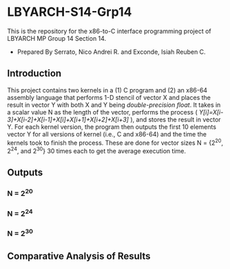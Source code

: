# LBYARCH-S14-Grp14
This is the repository for the x86-to-C interface programming project of LBYARCH MP Group 14 Section 14.
- Prepared By Serrato, Nico Andrei R. and Exconde, Isiah Reuben C.

## Introduction
This project contains two kernels in a (1) C program and (2) an x86-64 assembly language that performs 1-D stencil of vector X and places the result in vector Y with both X and Y being *double-precision float*. It takes in a scalar value N as the length of the vector, performs the process ( *Y[i]=X[i-3]+X[i-2]+X[i-1]+X[i]+X[i+1]+X[i+2]+X[i+3]* ), and stores the result in vector Y. For each kernel version, the program then outputs the first 10 elements vector Y for all versions of kernel (i.e., C and x86-64) and the time the kernels took to finish the process. These are done for vector sizes N = {2<sup>20</sup>, 2<sup>24</sup>, and  2<sup>30</sup>} 30 times each to get the average execution time.

## Outputs
### N = 2<sup>20</sup>

### N = 2<sup>24</sup>

### N = 2<sup>30</sup>

## Comparative Analysis of Results
